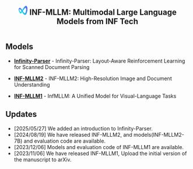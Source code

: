 <div align="center">

<a><h2><img src="Infinity-Parser/assets/logo.png" height="26" width="26" style="display: inline"> INF-MLLM: Multimodal Large Language Models from INF Tech <h2></a>

</div>

## Models

- [**Infinity-Parser**](Infinity-Parser) - Infinity-Parser: Layout-Aware Reinforcement Learning for Scanned Document Parsing

- [**INF-MLLM2**](INF-MLLM2) - INF-MLLM2: High-Resolution Image and Document Understanding

- [**INF-MLLM1**](INF-MLLM1) - InfMLLM: A Unified Model for Visual-Language Tasks

## Updates
- [2025/05/27] We added an introduction to Infinity-Parser.
- [2024/08/19] We have released INF-MLLM2, and models(INF-MLLM2-7B) and evaluation code are available.
- [2023/12/06] Models and evaluation code of INF-MLLM1 are available.
- [2023/11/06] We have released INF-MLLM1, Upload the initial version of the manuscript to arXiv.
